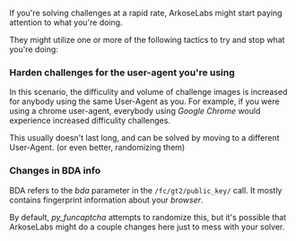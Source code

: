 If you're solving challenges at a rapid rate, ArkoseLabs might start paying attention to what you're doing.

They might utilize one or more of the following tactics to try and stop what you're doing:
 
### Harden challenges for the user-agent you're using
In this scenario, the difficulity and volume of challenge images is increased for anybody using the same User-Agent as you.
For example, if you were using a chrome user-agent, everybody using *Google Chrome* would experience increased difficulity challenges.

This usually doesn't last long, and can be solved by moving to a different User-Agent. (or even better, randomizing them)


### Changes in BDA info
BDA refers to the *bda* parameter in the `/fc/gt2/public_key/` call. It mostly contains fingerprint information about your *browser*.

By default, *py_funcaptcha* attempts to randomize this, but it's possible that ArkoseLabs might do a couple changes here just to mess with your solver.
